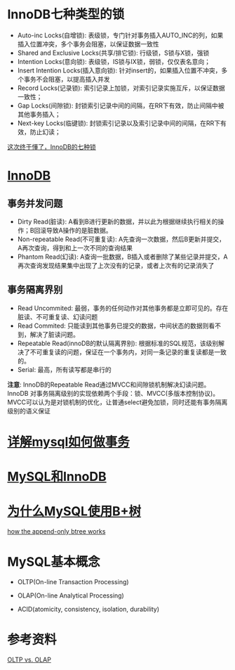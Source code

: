 # InnoDB七种类型的锁
- Auto-inc Locks(自增锁): 表级锁，专门针对事务插入AUTO_INC的列，如果插入位置冲突，多个事务会阻塞，以保证数据一致性
- Shared and Exclusive Locks(共享/排它锁): 行级锁，S锁与X锁，强锁
- Intention Locks(意向锁): 表级锁，IS锁与IX锁，弱锁，仅仅表名意向；
- Insert Intention Locks(插入意向锁): 针对insert的，如果插入位置不冲突，多个事务不会阻塞，以提高插入并发
- Record Locks(记录锁): 索引记录上加锁，对索引记录实施互斥，以保证数据一致性；
- Gap Locks(间隙锁): 封锁索引记录中间的间隔，在RR下有效，防止间隔中被其他事务插入；
- Next-key Locks(临键锁): 封锁索引记录以及索引记录中间的间隔，在RR下有效，防止幻读；

[这次终于懂了，InnoDB的七种锁](https://mp.weixin.qq.com/s?__biz=MjM5ODYxMDA5OQ==&mid=2651967369&idx=1&sn=d639abf6772a72c25cc2537749258163&chksm=bd2d7a558a5af3436e0a435a3e7cd9f72f67c1269370be936a82dc0af483f47aefa48bd58d69&scene=178&cur_album_id=1776446719614910465#rd)



# [InnoDB](https://novoland.github.io/%E6%95%B0%E6%8D%AE%E5%BA%93/2015/08/17/InnoDB%20%E9%94%81.html)
## 事务并发问题
- Dirty Read(脏读): A看到B进行更新的数据，并以此为根据继续执行相关的操作；B回滚导致A操作的是脏数据。
- Non-repeatable Read(不可重复读): A先查询一次数据，然后B更新并提交，A再次查询，得到和上一次不同的查询结果
- Phantom Read(幻读): A查询一批数据，B插入或者删除了某些记录并提交，A再次查询发现结果集中出现了上次没有的记录，或者上次有的记录消失了

## 事务隔离界别
- Read Uncommited: 最弱，事务的任何动作对其他事务都是立即可见的。存在脏读、不可重复读、幻读问题
- Read Commited: 只能读到其他事务已提交的数据，中间状态的数据则看不到，解决了脏读问题。
- Repeatable Read(innoDB的默认隔离界别): 根据标准的SQL规范，该级别解决了不可重复读的问题，保证在一个事务内，对同一条记录的重复读都是一致的。 
- Serial: 最高，所有读写都是串行的

**注意**: InnoDB的Repeatable Read通过MVCC和间隙锁机制解决幻读问题。InnoDB 对事务隔离级别的实现依赖两个手段：锁、MVCC(多版本控制协议)。
MVCC可以认为是对锁机制的优化，让普通select避免加锁，同时还能有事务隔离级别的语义保证


# [详解mysql如何做事务](https://mp.weixin.qq.com/s/Ng9akFrQNtaHhzi_Obl_og)



# [MySQL和InnoDB](https://draveness.me/mysql-innodb/)


# [为什么MySQL使用B+树](https://draveness.me/whys-the-design-mysql-b-plus-tree/)



[how the append-only btree works](http://www.bzero.se/ldapd/btree.html)

# MySQL基本概念

- OLTP(On-line Transaction Processing)

- OLAP(On-line Analytical Processing)

- ACID(atomicity, consistency, isolation, durability)

# 参考资料

[OLTP vs. OLAP](https://www.datawarehouse4u.info/OLTP-vs-OLAP.html)